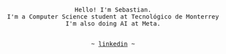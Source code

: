 <p align="center">
   <samp><br>
   Hello! I'm Sebastian.
   <br>
   I'm a Computer Science student at Tecnológico de Monterrey<br>
   I'm also doing AI at Meta.
   <br>
   </samp><br>
<p align="center"><samp> ~
   <a href="https://www.linkedin.com/in/sebaspv/">linkedin</a>
   ~ </samp><br><br>
   
</p>
</p>
